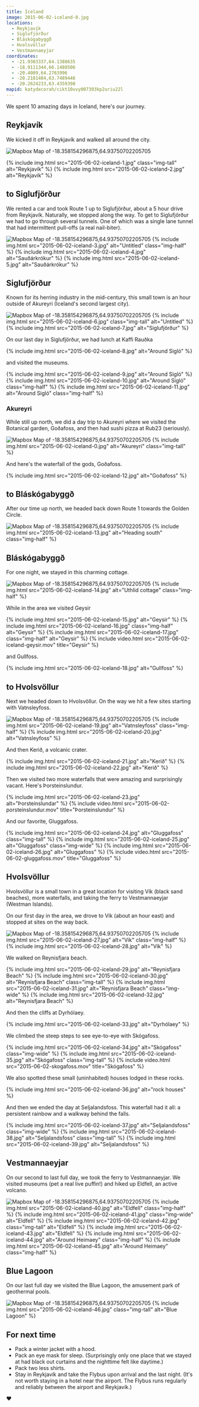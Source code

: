 ```yaml
---
title: Iceland
image: 2015-06-02-iceland-0.jpg
locations:
  - Reykjavík
  - Siglufjörður
  - Bláskógabyggð
  - Hvolsvöllur
  - Vestmannaeyjar
coordinates:
  - -21.9303337,64.1388635
  - -18.9111344,66.1488506
  - -20.4009,64.2763996
  - -20.2181484,63.7489446
  - -20.2624233,63.4359398
mapid: katydecorah/cikt10uvy007393kp2uriu22l
---
```


We spent 10 amazing days in Iceland, here's our journey.

## Reykjavík

We kicked it off in Reykjavík and walked all around the city.

<div class="photos">

<img src="https://api.mapbox.com/styles/v1/{{page.mapid}}/static/pin-s+9c5b74(-21.9303337,64.1388635)/-18.358154296875,64.93750702205705,6/627x470@2x?access_token={{site.mapbox-token}}" alt="Mapbox Map of -18.358154296875,64.93750702205705" class="img-wide map-iceland">

{% include img.html src="2015-06-02-iceland-1.jpg" class="img-tall" alt="Reykjavík" %}
{% include img.html src="2015-06-02-iceland-2.jpg" alt="Reykjavík" %}

</div>

## to Siglufjörður

We rented a car and took Route 1 up to Siglufjörður, about a 5 hour drive from Reykjavík. Naturally, we stopped along the way. To get to Siglufjörður we had to go through several tunnels. One of which was a single lane tunnel that had intermittent pull-offs (a real nail-biter).

<div class="photos">
<img src="https://api.mapbox.com/styles/v1/{{page.mapid}}/static/pin-s+9c5b74(-21.9303337,64.1388635),pin-s+9c5b74(-18.9111344,66.1488506)/-18.358154296875,64.93750702205705,6/627x470@2x?access_token={{site.mapbox-token}}" alt="Mapbox Map of -18.358154296875,64.93750702205705" class="img-half map-iceland">
{% include img.html src="2015-06-02-iceland-3.jpg" alt="Untitled" class="img-half" %}
{% include img.html src="2015-06-02-iceland-4.jpg" alt="Sauðárkrókur" %}
{% include img.html src="2015-06-02-iceland-5.jpg" alt="Sauðárkrókur" %}
</div>

## Siglufjörður

Known for its herring industry in the mid-century, this small town is an hour outside of Akureyri (Iceland's second largest city).

<div class="photos">
<img src="https://api.mapbox.com/styles/v1/{{page.mapid}}/static/pin-s+9c5b74(-18.9111344,66.1488506)/-18.358154296875,64.93750702205705,6/627x470@2x?access_token={{site.mapbox-token}}" alt="Mapbox Map of -18.358154296875,64.93750702205705" class="img-wide map-iceland">
{% include img.html src="2015-06-02-iceland-6.jpg" class="img-tall" alt="Untitled" %}
{% include img.html src="2015-06-02-iceland-7.jpg" alt="Siglufjörður" %}
</div>

On our last day in Siglufjörður, we had lunch at Kaffi Rauðka

<div class="photos">
{% include img.html src="2015-06-02-iceland-8.jpg"  alt="Around Sigló" %}
</div>

and visited the museums.

<div class="photos">
{% include img.html src="2015-06-02-iceland-9.jpg" alt="Around Sigló" %}
{% include img.html src="2015-06-02-iceland-10.jpg"  alt="Around Sigló" class="img-half" %}
{% include img.html src="2015-06-02-iceland-11.jpg"  alt="Around Sigló" class="img-half" %}
</div>

### Akureyri

While still up north, we did a day trip to Akureyri where we visited the Botanical garden, Goðafoss, and then had sushi pizza at Rub23 (seriously).

<div class="photos">
<img src="https://api.mapbox.com/styles/v1/{{page.mapid}}/static/pin-s+9c5b74(-18.9111344,66.1488506),pin-s+9c5b74(-18.1357303,65.6681786)/-18.358154296875,64.93750702205705,6/627x470@2x?access_token={{site.mapbox-token}}" alt="Mapbox Map of -18.358154296875,64.93750702205705" class="img-wide map-iceland">
{% include img.html src="2015-06-02-iceland-0.jpg"  alt="Akureyri" class="img-tall" %}
</div>

And here's the waterfall of the gods, Goðafoss.

<div class="photos">
{% include img.html src="2015-06-02-iceland-12.jpg"  alt="Goðafoss" %}
</div>

## to Bláskógabyggð

After our time up north, we headed back down Route 1 towards the Golden Circle.

<div class="photos">
<img src="https://api.mapbox.com/styles/v1/{{page.mapid}}/static/pin-s+9c5b74(-18.9111344,66.1488506),pin-s+9c5b74(-20.4009,64.2763996)/-18.358154296875,64.93750702205705,6/627x470@2x?access_token={{site.mapbox-token}}" alt="Mapbox Map of -18.358154296875,64.93750702205705" class="img-half map-iceland">
{% include img.html src="2015-06-02-iceland-13.jpg"  alt="Heading south" class="img-half" %}
</div>

## Bláskógabyggð

For one night, we stayed in this charming cottage.

<div class="photos">
<img src="https://api.mapbox.com/styles/v1/{{page.mapid}}/static/pin-s+9c5b74(-20.4009,64.2763996)/-18.358154296875,64.93750702205705,6/627x470@2x?access_token={{site.mapbox-token}}" alt="Mapbox Map of -18.358154296875,64.93750702205705" class="img-half map-iceland">
{% include img.html src="2015-06-02-iceland-14.jpg" alt="Uthlid cottage" class="img-half" %}
</div>

While in the area we visited Geysir

<div class="photos">
{% include img.html src="2015-06-02-iceland-15.jpg" alt="Geysir" %}
{% include img.html src="2015-06-02-iceland-16.jpg" class="img-half" alt="Geysir" %}
{% include img.html src="2015-06-02-iceland-17.jpg" class="img-half" alt="Geysir" %}
{% include video.html src="2015-06-02-iceland-geysir.mov" title="Geysir" %}
</div>

and Gullfoss.

<div class="photos">
{% include img.html src="2015-06-02-iceland-18.jpg" alt="Gullfoss" %}
</div>

## to Hvolsvöllur

Next we headed down to Hvolsvöllur. On the way we hit a few sites starting with Vatnsleyfoss.

<div class="photos">
<img src="https://api.mapbox.com/styles/v1/{{page.mapid}}/static/pin-s+9c5b74(-20.4009,64.2763996),pin-s+9c5b74(-20.2181484,63.7489446)/-18.358154296875,64.93750702205705,6/627x470@2x?access_token={{site.mapbox-token}}" alt="Mapbox Map of -18.358154296875,64.93750702205705" class="img-half map-iceland">
{% include img.html src="2015-06-02-iceland-19.jpg"  alt="Vatnsleyfoss" class="img-half" %}
{% include img.html src="2015-06-02-iceland-20.jpg"  alt="Vatnsleyfoss" %}
</div>

And then Kerið, a volcanic crater.

<div class="photos">
{% include img.html src="2015-06-02-iceland-21.jpg" alt="Kerið" %}
{% include img.html src="2015-06-02-iceland-22.jpg" alt="Kerið" %}
</div>

Then we visited two more waterfalls that were amazing and surprisingly vacant. Here's Þorsteinslundur.

<div class="photos">
{% include img.html src="2015-06-02-iceland-23.jpg"  alt="Þorsteinslundar" %}
{% include video.html src="2015-06-02-porsteinslundur.mov" title="Þorsteinslundur" %}
</div>

And our favorite, Gluggafoss.

<div class="photos">
{% include img.html src="2015-06-02-iceland-24.jpg" alt="Gluggafoss" class="img-tall" %}
{% include img.html src="2015-06-02-iceland-25.jpg" alt="Gluggafoss" class="img-wide" %}
{% include img.html src="2015-06-02-iceland-26.jpg" alt="Gluggafoss" %}
{% include video.html src="2015-06-02-gluggafoss.mov" title="Gluggafoss" %}
</div>

## Hvolsvöllur

Hvolsvöllur is a small town in a great location for visiting Vík (black sand beaches), more waterfalls, and taking the ferry to Vestmannaeyjar (Westman Islands).

On our first day in the area, we drove to Vík (about an hour east) and stopped at sites on the way back.

<div class="photos">
<img src="https://api.mapbox.com/styles/v1/{{page.mapid}}/static/pin-s+9c5b74(-20.2181484,63.7489446),pin-s+9c5b74(-18.9977434,63.4190429)/-18.358154296875,64.93750702205705,6/627x470@2x?access_token={{site.mapbox-token}}" alt="Mapbox Map of -18.358154296875,64.93750702205705" class="img-half map-iceland">
{% include img.html src="2015-06-02-iceland-27.jpg" alt="Vik" class="img-half" %}
{% include img.html src="2015-06-02-iceland-28.jpg" alt="Vík" %}
</div>

We walked on Reynisfjara beach.

<div class="photos">
{% include img.html src="2015-06-02-iceland-29.jpg"  alt="Reynisfjara Beach" %}
{% include img.html src="2015-06-02-iceland-30.jpg" alt="Reynisfjara Beach" class="img-tall" %}
{% include img.html src="2015-06-02-iceland-31.jpg" alt="Reynisfjara Beach" class="img-wide" %}
{% include img.html src="2015-06-02-iceland-32.jpg" alt="Reynisfjara Beach" %}
</div>

And then the cliffs at Dyrhólaey.

<div class="photos">
{% include img.html src="2015-06-02-iceland-33.jpg"  alt="Dyrhólaey" %}
</div>

We climbed the steep steps to see eye-to-eye with Skógafoss.

<div class="photos">
{% include img.html src="2015-06-02-iceland-34.jpg"  alt="Skógafoss" class="img-wide" %}
{% include img.html src="2015-06-02-iceland-35.jpg" alt="Skógafoss" class="img-tall" %}
{% include video.html src="2015-06-02-skogafoss.mov" title="Skógafoss" %}
</div>

We also spotted these small (uninhabited) houses lodged in these rocks.

<div class="photos">
{% include img.html src="2015-06-02-iceland-36.jpg"  alt="rock houses" %}
</div>

And then we ended the day at Seljalandsfoss. This waterfall had it all: a persistent rainbow and a walkway behind the falls.

<div class="photos">
{% include img.html src="2015-06-02-iceland-37.jpg"  alt="Seljalandsfoss" class="img-wide" %}
{% include img.html src="2015-06-02-iceland-38.jpg" alt="Seljalandsfoss" class="img-tall" %}
{% include img.html src="2015-06-02-iceland-39.jpg" alt="Seljalandsfoss" %}
</div>

## Vestmannaeyjar

On our second to last full day, we took the ferry to Vestmannaeyjar. We visited museums (pet a real live puffin!) and hiked up Eldfell, an active volcano.

<div class="photos">
<img src="https://api.mapbox.com/styles/v1/{{page.mapid}}/static/pin-s+9c5b74(-20.2181484,63.7489446),pin-s+9c5b74(-20.267321,63.437679)/-18.358154296875,64.93750702205705,5.5/627x470@2x?access_token={{site.mapbox-token}}" alt="Mapbox Map of -18.358154296875,64.93750702205705" class="img-half map-iceland">
{% include img.html src="2015-06-02-iceland-40.jpg" alt="Eldfell" class="img-half" %}
{% include img.html src="2015-06-02-iceland-41.jpg" class="img-wide" alt="Eldfell" %}
{% include img.html src="2015-06-02-iceland-42.jpg" class="img-tall" alt="Eldfell" %}
{% include img.html src="2015-06-02-iceland-43.jpg" alt="Eldfell" %}
{% include img.html src="2015-06-02-iceland-44.jpg" alt="Around Heimaey" class="img-half" %}
{% include img.html src="2015-06-02-iceland-45.jpg" alt="Around Heimaey" class="img-half" %}
</div>

## Blue Lagoon

On our last full day we visited the Blue Lagoon, the amusement park of geothermal pools.

<div class="photos">
<img src="https://api.mapbox.com/styles/v1/{{page.mapid}}/static/pin-s+9c5b74(-22.4453875,63.8791763)/-18.358154296875,64.93750702205705,6/627x470@2x?access_token={{site.mapbox-token}}" alt="Mapbox Map of -18.358154296875,64.93750702205705" class="img-wide map-iceland">
{% include img.html src="2015-06-02-iceland-46.jpg" class="img-tall" alt="Blue Lagoon" %}

</div>

## For next time

- Pack a winter jacket with a hood.
- Pack an eye mask for sleep. (Surprisingly only one place that we stayed at had black out curtains and the nighttime felt like daytime.)
- Pack two less shirts.
- Stay in Reykjavík and take the Flybus upon arrival and the last night. (It's not worth staying in a hotel near the airport. The Flybus runs regularly and reliably between the airport and Reykjavík.)

:heart:
